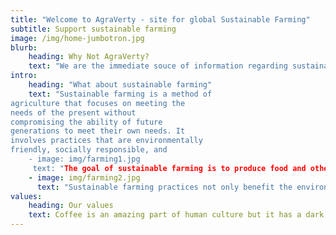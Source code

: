 ```yaml
---
title: "Welcome to AgraVerty - site for global Sustainable Farming"
subtitle: Support sustainable farming
image: /img/home-jumbotron.jpg
blurb:
    heading: Why Not AgraVerty?
    text: "We are the immediate souce of information regarding sustainable farming"
intro:
    heading: "What about sustainable farming"
    text: "Sustainable farming is a method of
agriculture that focuses on meeting the
needs of the present without
compromising the ability of future
generations to meet their own needs. It
involves practices that are environmentally
friendly, socially responsible, and
    - image: img/farming1.jpg
     text: "The goal of sustainable farming is to produce food and other agricultural products in a way that conserves natural resources, protects the environment, and supports local communities. Some of theey practices involved in sustainable farming
    - image: img/farming2.jpg
      text: "Sustainable farming practices not only benefit the environment, but also help to create more resilient and profitable farmingstems. They can also contribute to improved food security, healthier communities, and greater economic stability for farmers and rural communities."
values:
    heading: Our values
    text: Coffee is an amazing part of human culture but it has a dark side too – one of colonialism and mindless abuse of natural resources and human lives. We want to turn this around and return the coffee trade to the drink’s exhilarating, empowering and unifying nature.
---
```


